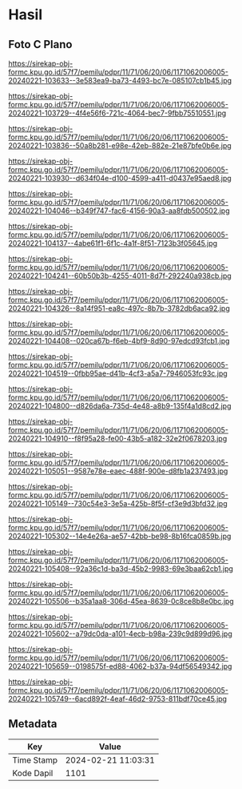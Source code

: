 # Hasil

## Foto C Plano

https://sirekap-obj-formc.kpu.go.id/57f7/pemilu/pdpr/11/71/06/20/06/1171062006005-20240221-103633--3e583ea9-ba73-4493-bc7e-085107cb1b45.jpg

https://sirekap-obj-formc.kpu.go.id/57f7/pemilu/pdpr/11/71/06/20/06/1171062006005-20240221-103729--4f4e56f6-721c-4064-bec7-9fbb75510551.jpg

https://sirekap-obj-formc.kpu.go.id/57f7/pemilu/pdpr/11/71/06/20/06/1171062006005-20240221-103836--50a8b281-e98e-42eb-882e-21e87bfe0b6e.jpg

https://sirekap-obj-formc.kpu.go.id/57f7/pemilu/pdpr/11/71/06/20/06/1171062006005-20240221-103930--d634f04e-d100-4599-a411-d0437e95aed8.jpg

https://sirekap-obj-formc.kpu.go.id/57f7/pemilu/pdpr/11/71/06/20/06/1171062006005-20240221-104046--b349f747-fac6-4156-90a3-aa8fdb500502.jpg

https://sirekap-obj-formc.kpu.go.id/57f7/pemilu/pdpr/11/71/06/20/06/1171062006005-20240221-104137--4abe61f1-6f1c-4a1f-8f51-7123b3f05645.jpg

https://sirekap-obj-formc.kpu.go.id/57f7/pemilu/pdpr/11/71/06/20/06/1171062006005-20240221-104241--60b50b3b-4255-4011-8d7f-292240a938cb.jpg

https://sirekap-obj-formc.kpu.go.id/57f7/pemilu/pdpr/11/71/06/20/06/1171062006005-20240221-104326--8a14f951-ea8c-497c-8b7b-3782db6aca92.jpg

https://sirekap-obj-formc.kpu.go.id/57f7/pemilu/pdpr/11/71/06/20/06/1171062006005-20240221-104408--020ca67b-f6eb-4bf9-8d90-97edcd93fcb1.jpg

https://sirekap-obj-formc.kpu.go.id/57f7/pemilu/pdpr/11/71/06/20/06/1171062006005-20240221-104519--0fbb95ae-d41b-4cf3-a5a7-7946053fc93c.jpg

https://sirekap-obj-formc.kpu.go.id/57f7/pemilu/pdpr/11/71/06/20/06/1171062006005-20240221-104800--d826da6a-735d-4e48-a8b9-135f4a1d8cd2.jpg

https://sirekap-obj-formc.kpu.go.id/57f7/pemilu/pdpr/11/71/06/20/06/1171062006005-20240221-104910--f8f95a28-fe00-43b5-a182-32e2f0678203.jpg

https://sirekap-obj-formc.kpu.go.id/57f7/pemilu/pdpr/11/71/06/20/06/1171062006005-20240221-105051--9587e78e-eaec-488f-900e-d8fb1a237493.jpg

https://sirekap-obj-formc.kpu.go.id/57f7/pemilu/pdpr/11/71/06/20/06/1171062006005-20240221-105149--730c54e3-3e5a-425b-8f5f-cf3e9d3bfd32.jpg

https://sirekap-obj-formc.kpu.go.id/57f7/pemilu/pdpr/11/71/06/20/06/1171062006005-20240221-105302--14e4e26a-ae57-42bb-be98-8b16fca0859b.jpg

https://sirekap-obj-formc.kpu.go.id/57f7/pemilu/pdpr/11/71/06/20/06/1171062006005-20240221-105408--92a36c1d-ba3d-45b2-9983-69e3baa62cb1.jpg

https://sirekap-obj-formc.kpu.go.id/57f7/pemilu/pdpr/11/71/06/20/06/1171062006005-20240221-105506--b35a1aa8-306d-45ea-8639-0c8ce8b8e0bc.jpg

https://sirekap-obj-formc.kpu.go.id/57f7/pemilu/pdpr/11/71/06/20/06/1171062006005-20240221-105602--a79dc0da-a101-4ecb-b98a-239c9d899d96.jpg

https://sirekap-obj-formc.kpu.go.id/57f7/pemilu/pdpr/11/71/06/20/06/1171062006005-20240221-105659--0198575f-ed88-4062-b37a-94df56549342.jpg

https://sirekap-obj-formc.kpu.go.id/57f7/pemilu/pdpr/11/71/06/20/06/1171062006005-20240221-105749--6acd892f-4eaf-46d2-9753-811bdf70ce45.jpg


## Metadata

| Key        | Value               |
| ---------- | ------------------- |
| Time Stamp | 2024-02-21 11:03:31 |
| Kode Dapil | 1101                |



